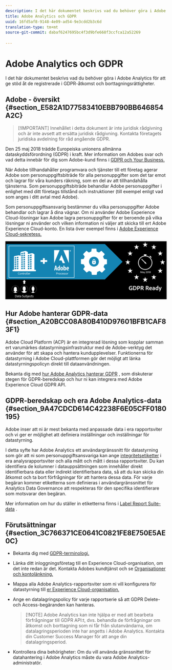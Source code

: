 ```yaml
---
description: I det här dokumentet beskrivs vad du behöver göra i Adobe Analytics för att ge stöd åt de registrerade i GDPR-åtkomst och borttagningsrättigheter.
title: Adobe Analytics och GDPR
uuid: 16fd5af8-9148-4e09-ad54-9e3cdd2b3c6d
translation-type: tm+mt
source-git-commit: dabaf6247695bc4f3d9bfe668f3ccfca12a52269

---
```



# Adobe Analytics och GDPR

I det här dokumentet beskrivs vad du behöver göra i Adobe Analytics för att ge stöd åt de registrerade i GDPR-åtkomst och borttagningsrättigheter.

## Adobe - översikt {#section_E582A1D77583410EBB790BB646854A2C}

>[!IMPORTANT] Innehållet i detta dokument är inte juridisk rådgivning och är inte avsett att ersätta juridisk rådgivning. Kontakta företagets juridiska avdelning för råd angående GDPR.

Den 25 maj 2018 trädde Europeiska unionens allmänna dataskyddsförordning (GDPR) i kraft. Mer information om Adobes svar och vad detta innebär för dig som Adobe-kund finns i [GDPR och Your Business.](https://www.adobe.com/privacy/general-data-protection-regulation.html)

När Adobe tillhandahåller programvara och tjänster till ett företag agerar Adobe som personuppgiftsbiträde för alla personuppgifter som det tar emot och lagrar för våra kunders räkning, som en del av att tillhandahålla tjänsterna. Som personuppgiftsbiträde behandlar Adobe personuppgifter i enlighet med ditt företags tillstånd och instruktioner (till exempel enligt vad som anges i ditt avtal med Adobe).

Som personuppgiftsansvarig bestämmer du vilka personuppgifter Adobe behandlar och lagrar å dina vägnar. Om ni använder Adobe Experience Cloud-lösningar kan Adobe lagra personuppgifter för er beroende på vilka lösningar ni använder och vilken information ni väljer att skicka till ert Adobe Experience Cloud-konto. En lista över exempel finns i [Adobe Experience Cloud-sekretess.](https://www.adobe.com/privacy/marketing-cloud.html#collect)

![](assets/privacy_ready.png)

## Hur Adobe hanterar GDPR-data {#section_A20BCC08A80B410D97601BFB1CAF83F1}

Adobe Cloud Platform (ACP) är en integrerad lösning som kopplar samman ert varumärkes datastyrningsinfrastruktur med de Adobe-verktyg det använder för att skapa och hantera kundupplevelser. Funktionerna för datastyrning i Adobe Cloud-plattformen gör det möjligt att länka datastyrningspolicyn direkt till dataanvändningen.

Bekanta dig med [hur Adobe Analytics hanterar GDPR](https://www.adobe.com/data-analytics-cloud/analytics/general-data-protection-regulation.html) , som diskuterar stegen för GDPR-beredskap och hur ni kan integrera med Adobe Experience Cloud GDPR API.

## GDPR-beredskap och era Adobe Analytics-data {#section_9A47CDCD614C42238F6E05CFF0180195}

Adobe inser att ni är mest bekanta med anpassade data i era rapportsviter och vi ger er möjlighet att definiera inställningar och inställningar för datastyrning.

I detta syfte har Adobe Analytics ett användargränssnitt för datastyrning som gör att ni som personuppgiftsansvariga kan ange [integritetsetiketter](/help/admin/c-data-governance/gdpr-labels.md#data-governance-labels) i era analysrapportsviter och alla mått och mått i dessa rapportsviter. Du kan identifiera de kolumner i datauppsättningen som innehåller direkt identifierbara data eller indirekt identifierbara data, så att du kan skicka din åtkomst och ta bort förfrågningar för att hantera dessa data. För varje begäran kommer etiketterna som definieras i användargränssnittet för Analytics Data Governance att respekteras för den specifika identifierare som motsvarar den begäran.

Mer information om hur du ställer in etiketterna finns i [Label Report Suite-data](/help/admin/c-data-governance/gdpr-setup-reportsuite.md) .

## Förutsättningar {#section_3C766371CE0641C0821FE8E750E5AE0C}

* Bekanta dig med [GDPR-terminologi.](/help/admin/c-data-governance/gdpr-terminology.md)
* Länka ditt inloggningsföretag till en Experience Cloud-organisation, om det inte redan är det. Kontakta Adobes kundtjänst och se [Organisationer och kontolänkning.](https://marketing.adobe.com/resources/help/en_US/mcloud/organizations.html)
* Mappa alla Adobe Analytics-rapportsviter som ni vill konfigurera för datastyrning till [er Experience Cloud-organisation.](https://marketing.adobe.com/resources/help/en_US/mcloud/report-suite-mapping.html)
* Ange en datalagringspolicy för varje rapportserie så att GDPR Delete- och Access-begäranden kan hanteras.

   > [!NOTE] Adobe Analytics kan inte hjälpa er med att bearbeta förfrågningar till GDPR API:t, dvs. behandla de förfrågningar om åtkomst och borttagning som ni får från slutanvändarna, om datalagringsperioden inte har angetts i Adobe Analytics. Kontakta din Customer Success Manager för att ange din datalagringsperiod.

* Kontrollera dina behörigheter: Om du vill använda gränssnittet för datahantering i Adobe Analytics måste du vara Adobe Analytics-administratör.
